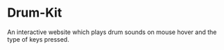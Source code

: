 # Drum-Kit
An interactive website which plays drum sounds on mouse hover and the type of keys pressed.

